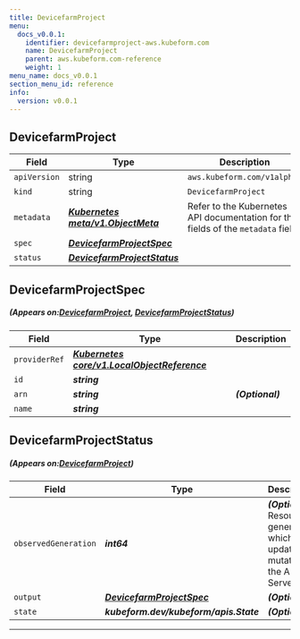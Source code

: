 ```yaml
---
title: DevicefarmProject
menu:
  docs_v0.0.1:
    identifier: devicefarmproject-aws.kubeform.com
    name: DevicefarmProject
    parent: aws.kubeform.com-reference
    weight: 1
menu_name: docs_v0.0.1
section_menu_id: reference
info:
  version: v0.0.1
---
```


## DevicefarmProject
| Field | Type | Description |
| ------ | ----- | ----------- |
| `apiVersion` | string | `aws.kubeform.com/v1alpha1` |
|    `kind` | string | `DevicefarmProject` |
| `metadata` | ***[Kubernetes meta/v1.ObjectMeta](https://kubernetes.io/docs/reference/generated/kubernetes-api/v1.13/#objectmeta-v1-meta)***|Refer to the Kubernetes API documentation for the fields of the `metadata` field.|
| `spec` | ***[DevicefarmProjectSpec](#DevicefarmProjectSpec)***||
| `status` | ***[DevicefarmProjectStatus](#DevicefarmProjectStatus)***||
## DevicefarmProjectSpec
##### (Appears on:[DevicefarmProject](#DevicefarmProject), [DevicefarmProjectStatus](#DevicefarmProjectStatus))
| Field | Type | Description |
| ------ | ----- | ----------- |
| `providerRef` | ***[Kubernetes core/v1.LocalObjectReference](https://kubernetes.io/docs/reference/generated/kubernetes-api/v1.13/#localobjectreference-v1-core)***||
| `id` | ***string***||
| `arn` | ***string***| ***(Optional)*** |
| `name` | ***string***||
## DevicefarmProjectStatus
##### (Appears on:[DevicefarmProject](#DevicefarmProject))
| Field | Type | Description |
| ------ | ----- | ----------- |
| `observedGeneration` | ***int64***| ***(Optional)*** Resource generation, which is updated on mutation by the API Server.|
| `output` | ***[DevicefarmProjectSpec](#DevicefarmProjectSpec)***| ***(Optional)*** |
| `state` | ***kubeform.dev/kubeform/apis.State***| ***(Optional)*** |
---
